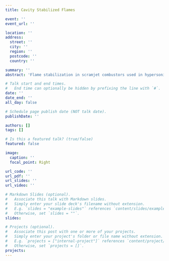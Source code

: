 ```yaml
---
title: Cavity Stabilized Flames

event: ''
event_url: ''

location: ''
address:
  street: ''
  city: ''
  region: ''
  postcode: ''
  country: ''

summary: ''
abstract: 'Flame stabilization in scramjet combustors used in hypersonic flight is a challenge. At the relevant flight conditions that result in short residence times of the order of 0.1 ms, flame stabilization is often achieved using a cavity flame holder that recirculates hot products of combustion including radicals. In this study, we use massively parallel direct numerical simulations (DNS) to understand the stabilization of a lean ethylene-air premixed flame in the shear layer above a rectangular cavity and the interactions between the flame and the shear layer vorticity. We found that the flame stabilization is significantly affected by the shear flow dynamics between the main flow and the cavity flow, while the recirculation flow pattern within the cavity is dictated by its aspect ratio. Results also show that the recirculation zone transports necessary hot radicals such as OH from the downstream region to the stabilization point. The vorticity which is present mainly on the reactant side of the flame near the stabilization point, gets advected into the products downstream. This leads to an enhanced heat transfer from the flame to the wall, and affects the CO and OH oxidation. The finding suggests that a better cooling system needs to be provided in the design of a scramjet combustor to prevent thermal damages. The data from these simulations will be used to develop reduced order models necessary for engineering simulations. These insights are applicable to cavity-stabilized configurations for gas turbines as well'

# Talk start and end times.
#   End time can optionally be hidden by prefixing the line with `#`.
date: ''
date_end: ''
all_day: false

# Schedule page publish date (NOT talk date).
publishDate: ''

authors: []
tags: []

# Is this a featured talk? (true/false)
featured: false

image:
  caption: ''
  focal_point: Right

url_code: ''
url_pdf: ''
url_slides: ''
url_video: ''

# Markdown Slides (optional).
#   Associate this talk with Markdown slides.
#   Simply enter your slide deck's filename without extension.
#   E.g. `slides = "example-slides"` references `content/slides/example-slides.md`.
#   Otherwise, set `slides = ""`.
slides:

# Projects (optional).
#   Associate this post with one or more of your projects.
#   Simply enter your project's folder or file name without extension.
#   E.g. `projects = ["internal-project"]` references `content/project/deep-learning/index.md`.
#   Otherwise, set `projects = []`.
projects:
---
```


<!-- Slides can be added in a few ways:

- **Create** slides using Wowchemy's [_Slides_](https://wowchemy.com/docs/managing-content/#create-slides) feature and link using `slides` parameter in the front matter of the talk file
- **Upload** an existing slide deck to `static/` and link using `url_slides` parameter in the front matter of the talk file
- **Embed** your slides (e.g. Google Slides) or presentation video on this page using [shortcodes](https://wowchemy.com/docs/writing-markdown-latex/).

Further event details, including page elements such as image galleries, can be added to the body of this page. -->
